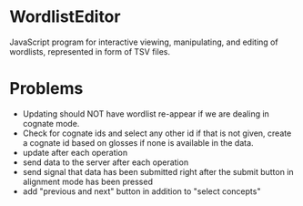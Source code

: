 WordlistEditor
==============

JavaScript program for interactive viewing, manipulating, and editing of wordlists, represented in form of TSV files.

Problems
========

- Updating should NOT have wordlist re-appear if we are dealing in cognate mode.
- Check for cognate ids and select any other id if that is not given, create a cognate id based on glosses if none is available in the data.
- update after each operation
- send data to the server after each operation
- send signal that data has been submitted right after the submit button in alignment mode has been pressed
- add "previous and next" button in addition to "select concepts"

